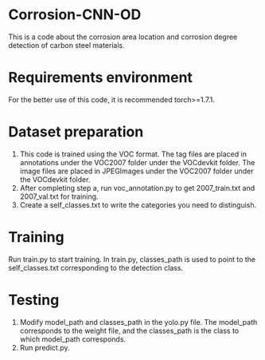 # Corrosion-CNN-OD
This is a code about the corrosion area location and corrosion degree detection of carbon steel materials.
# Requirements environment
For the better use of this code, it is recommended torch>=1.7.1.
# Dataset preparation
1. This code is trained using the VOC format.
   The tag files are placed in annotations under the VOC2007 folder under the VOCdevkit folder.
   The image files are placed in JPEGImages under the VOC2007 folder under the VOCdevkit folder.
2. After completing step a, run voc_annotation.py to get 2007_train.txt and 2007_val.txt for training.
3. Create a self_classes.txt to write the categories you need to distinguish.
# Training
Run train.py to start training. 
In train.py, classes_path is used to point to the self_classes.txt corresponding to the detection class.
# Testing
1. Modify model_path and classes_path in the yolo.py file. 
   The model_path corresponds to the weight file, and the classes_path is the class to which model_path 
   corresponds.
2. Run predict.py.

